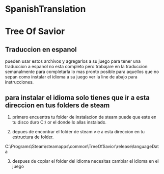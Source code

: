 # SpanishTranslation

# Tree Of Savior 

## Traduccion en espanol

pueden usar estos archivos y agregarlos a su juego para tener una traduccion a espanol no esta completo pero trabajare en la traduccion 
semanalmente para completarla lo mas pronto posible para aquellos que no sepan como instalar el idioma a su juego ver la line de abajo para
instrucciones.

## para instalar el idioma solo tienes que ir a esta direccion en tus folders de steam 

1. primero encuentra tu folder de instalacion de steam puede que este en tu disco duro C:/ or el donde lo allas instalado.

2. depues de encontrar el folder de steam v e a esta direccion en tu estructura de folder.

C:\Programs\Steam\steamapps\common\TreeOfSavior\release\languageData

3. despues de copiar el folder del idioma necesitas cambiar el idioma en el juego 
